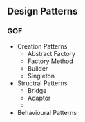 ## Design Patterns 

### GOF
- Creation Patterns 
    - Abstract Factory 
    - Factory Method
    - Builder
    - Singleton 
- Structral Patterns 
    - Bridge
    - Adaptor 
    -
- Behavioural Patterns      
